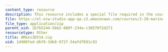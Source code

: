 ```yaml
---
content_type: resource
description: This resource includes a special file required in the course.
file: https://ol-ocw-studio-app-qa.s3.amazonaws.com/courses/2-20-marine-hydrodynamics-13-021-spring-2005/1d400feddbf83db8972f54afd7691c93_AMass3DV14.zip
file_type: application/zip
parent_uid: 1b7b5244-5bb2-888f-234a-c30570f2d271
resourcetype: Other
title: AMass3DV14.zip
uid: 1d400fed-dbf8-3db8-972f-54afd7691c93
---
```

